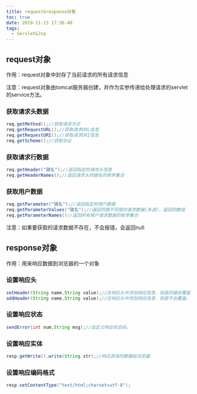 ```yaml
---
title: request&response对象
toc: true
date: 2019-11-13 17:36:40
tags:
  - Servlet&Jsp
---
```

## request对象
作用：request对象中封存了当前请求的所有请求信息

注意：request对象由tomcat服务器创建，并作为实参传递给处理请求的servlet的service方法。
<!-- more -->
### 获取请求头数据
```java
req.getMethod();//获取请求方式
req.getRequestURL();//获取请求URL信息
req.getRequestURI();//获取请求URI信息
req.getScheme();//获取协议
```

### 获取请求行数据
```java
req.getHeader("键名");//返回指定的请求头信息
req.getHeaderNames();//返回请求头的键名的枚举集合
```

### 获取用户数据
```java
req.getParameter("键名");//返回指定的用户数据
req.getParameterValues("键名");//返回同键不同值的请求数据(多选)，返回的数组
req.getParameterNames()//返回所有用户请求数据的枚举集合
```

注意：如果要获取的请求数据不存在，不会报错，会返回null

## response对象
作用：用来响应数据到浏览器的一个对象

### 设置响应头
```java
setHeader(String name,String value);//在响应头中添加响应信息，但是同键会覆盖
addHeader(String name,String value);//在响应头中添加响应信息，但是不会覆盖。
```
### 设置响应状态
```java
sendError(int num,String msg);//自定义响应状态码。
```
### 设置响应实体
```java
resp.getWrite().write(String str);//响应具体的数据给浏览器
```
### 设置响应编码格式
```java
resp.setContentType("text/html;charset=utf-8");
```

